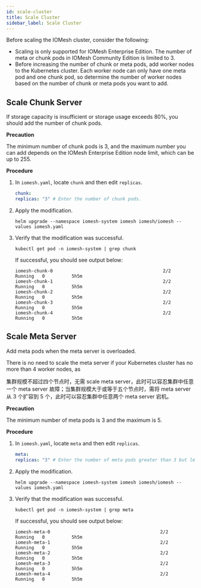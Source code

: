 ```yaml
---
id: scale-cluster
title: Scale Cluster
sidebar_label: Scale Cluster
---
```


Before scaling the IOMesh cluster, consider the following:

- Scaling is only supported for IOMesh Enterprise Edition. The number of meta or chunk pods in IOMesh Community Edition is limited to 3.
- Before increasing the number of chunk or meta pods, add worker nodes to the Kubernetes cluster. Each worker node can only have one meta pod and one chunk pod, so determine the number of worker nodes based on the number of chunk or meta pods you want to add.

## Scale Chunk Server

If storage capacity is insufficient or storage usage exceeds 80%, you should add the number of chunk pods. 

**Precaution**

The minimum number of chunk pods is 3, and the maximum number you can add depends on the IOMesh Enterprise Edition node limit, which can be up to 255.

**Procedure**

1. In `iomesh.yaml`, locate `chunk` and then edit `replicas`. 

    ```yaml
    chunk:
    replicas: "3" # Enter the number of chunk pods. 
    ```
2. Apply the modification.
    
    ```shell
    helm upgrade --namespace iomesh-system iomesh iomesh/iomesh --values iomesh.yaml
    ```
3. Verify that the modification was successful.
    
    ```shell
    kubectl get pod -n iomesh-system | grep chunk
    ```   
   
   If successful, you should see output below:
    ```output
    iomesh-chunk-0                                         2/2     Running   0          5h5m
    iomesh-chunk-1                                         2/2     Running   0          5h5m
    iomesh-chunk-2                                         2/2     Running   0          5h5m
    iomesh-chunk-3                                         2/2     Running   0          5h5m
    iomesh-chunk-4                                         2/2     Running   0          5h5m
    ```

## Scale Meta Server

Add meta pods when the meta server is overloaded. 

There is no need to scale the meta server if your Kubernetes cluster has no more than 4 worker nodes, as 

集群规模不超过四个节点时，无需 scale meta server，此时可以容忍集群中任意一个 meta server 故障；当集群规模大于或等于五个节点时，需将 meta server 从 3 个扩容到 5 个，此时可以容忍集群中任意两个 meta server 宕机。

**Precaution**

The minimum number of meta pods is 3 and the maximum is 5.

**Procedure**

1. In `iomesh.yaml`, locate `meta` and then edit `replicas`. 

    ```yaml
    meta:
    replicas: "3" # Enter the number of meta pods greater than 3 but less than 6. 
    ```
2. Apply the modification.
    ```shell
    helm upgrade --namespace iomesh-system iomesh iomesh/iomesh --values iomesh.yaml
    ```
3. Verify that the modification was successful.

    ```shell
    kubectl get pod -n iomesh-system | grep meta
    ```

    If successful, you should see output below:
    ```output
    iomesh-meta-0                                         2/2     Running   0          5h5m
    iomesh-meta-1                                         2/2     Running   0          5h5m
    iomesh-meta-2                                         2/2     Running   0          5h5m
    iomesh-meta-3                                         2/2     Running   0          5h5m
    iomesh-meta-4                                         2/2     Running   0          5h5m
    ```
